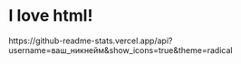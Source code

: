 <!DOCTYPE html>
<html lang="en">
<head>
    <meta charset="UTF-8">
    <meta http-equiv="X-UA-Compatible" content="IE=edge">
    <meta name="viewport" content="width=device-width, initial-scale=1.0">
</head>
<body>
    <h1>I love html!</h1>
    https://github-readme-stats.vercel.app/api?username=ваш_никнейм&show_icons=true&theme=radical
</body>
</html>
